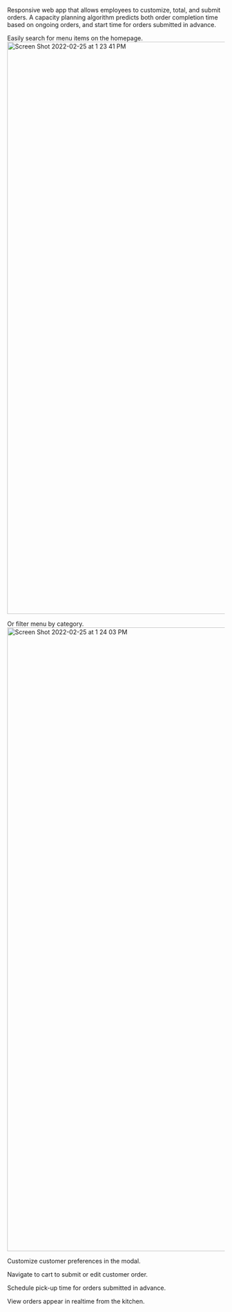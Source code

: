 
Responsive web app that allows employees to customize, total, and submit orders. A capacity planning algorithm predicts both order completion time based on ongoing orders, and start time for orders submitted in advance.

Easily search for menu items on the homepage. 
<img width="1321" alt="Screen Shot 2022-02-25 at 1 23 41 PM" src="https://user-images.githubusercontent.com/61764962/155806856-50669670-c6d6-4781-a3cf-6d0d9368acbe.png">


Or filter menu by category. 
<img width="1440" alt="Screen Shot 2022-02-25 at 1 24 03 PM" src="https://user-images.githubusercontent.com/61764962/155807241-aa0edaa6-16b0-40d6-8940-2fd9d1cc2304.png">



Customize customer preferences in the modal. 


Navigate to cart to submit or edit customer order. 

Schedule pick-up time for orders submitted in advance. 

View orders appear in realtime from the kitchen. 

